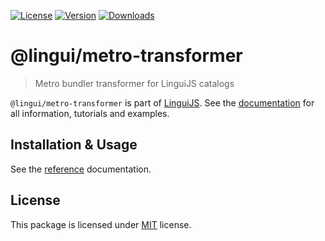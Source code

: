 [![License][badge-license]][license]
[![Version][badge-version]][package]
[![Downloads][badge-downloads]][package]

# @lingui/metro-transformer

> Metro bundler transformer for LinguiJS catalogs

`@lingui/metro-transformer` is part of [LinguiJS][linguijs]. See the [documentation][documentation] for all information, tutorials and examples.

## Installation & Usage

See the [reference][reference] documentation.

## License

This package is licensed under [MIT][license] license.

[license]: https://github.com/lingui/js-lingui/blob/main/LICENSE
[linguijs]: https://github.com/lingui/js-lingui
[documentation]: https://lingui.dev
[reference]: https://lingui.dev/ref/metro-transformer
[package]: https://www.npmjs.com/package/@lingui/metro-transformer
[badge-downloads]: https://img.shields.io/npm/dw/@lingui/metro-transformer.svg
[badge-version]: https://img.shields.io/npm/v/@lingui/metro-transformer.svg
[badge-license]: https://img.shields.io/npm/l/@lingui/metro-transformer.svg
